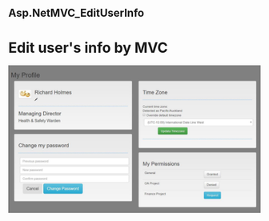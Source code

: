 Asp.NetMVC_EditUserInfo
-----------------------
Edit user's info by MVC
=======================
![](https://github.com/fishinsea2014/Asp.NetMVC_EditUserInfo/blob/master/ScreenShots/MyProfile.jpg)
